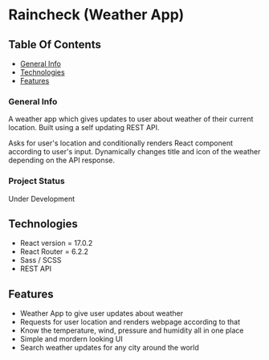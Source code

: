 # Raincheck (Weather App)

## Table Of Contents
* [General Info](#general-info)
* [Technologies](#technologies)
* [Features](#features)

### General Info
A weather app which gives updates to user about weather of their current location. Built using a self updating REST API.

Asks for user's location and conditionally renders React component according to user's input. Dynamically changes title and icon of the weather depending on the API response.

### Project Status
 Under Development

## Technologies
* React version = 17.0.2
* React Router = 6.2.2
* Sass / SCSS
* REST API

## Features
* Weather App to give user updates about weather
* Requests for user location and renders webpage according to that
* Know the temperature, wind, pressure and humidity all in one place
* Simple and mordern looking UI
* Search weather updates for any city around the world

